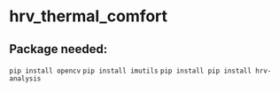 # hrv_thermal_comfort

## Package needed:

```pip install opencv```
```pip install imutils```
```pip install pip install hrv-analysis```
